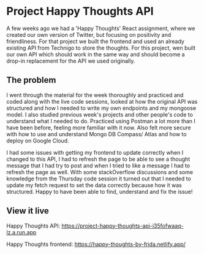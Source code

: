 # Project Happy Thoughts API

A few weeks ago we had a 'Happy Thoughts' React assignment, where we created our own version of Twitter, but focusing on positivity and friendliness. For that project we built the frontend and used an already existing API from Technigo to store the thoughts. For this project, wen built our own API which should work in the same way and should become a drop-in replacement for the API we used originally.

## The problem

I went through the material for the week thoroughly and practiced and coded along with the live code sessions, looked at how the original API was structured and how I needed to write my own endpoints and my mongoose model. I also studied previous week's projects and other people's code to understand what I needed to do. Practiced using Postman a lot more than I have been before, feeling more familiar with it now. Also felt more secure with how to use and understand Mongo DB Compass/ Atlas and how to deploy on Google Cloud.

I had some issues with getting my frontend to update correctly when I changed to this API, I had to refresh the page to be able to see a thought message that I had try to post and when I tried to like a message I had to refresh the page as well. With some stackOverflow discussions and some knowledge from the Thursday code session it turned out that I needed to update my fetch request to set the data correctly because how it was structured. Happy to have been able to find, understand and fix the issue! 

## View it live

Happy Thoughts API:
https://project-happy-thoughts-api-i35fofwaaq-lz.a.run.app

Happy Thoughts frontend:
https://happy-thoughts-by-frida.netlify.app/